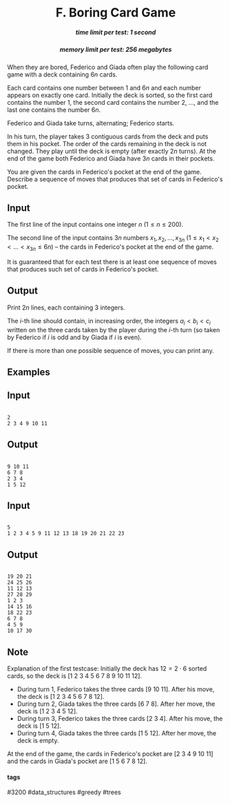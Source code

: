 <h1 style='text-align: center;'> F. Boring Card Game</h1>

<h5 style='text-align: center;'>time limit per test: 1 second</h5>
<h5 style='text-align: center;'>memory limit per test: 256 megabytes</h5>

When they are bored, Federico and Giada often play the following card game with a deck containing $6n$ cards.

Each card contains one number between $1$ and $6n$ and each number appears on exactly one card. Initially the deck is sorted, so the first card contains the number $1$, the second card contains the number $2$, $\dots$, and the last one contains the number $6n$.

Federico and Giada take turns, alternating; Federico starts.

In his turn, the player takes $3$ contiguous cards from the deck and puts them in his pocket. The order of the cards remaining in the deck is not changed. They play until the deck is empty (after exactly $2n$ turns). At the end of the game both Federico and Giada have $3n$ cards in their pockets.

You are given the cards in Federico's pocket at the end of the game. Describe a sequence of moves that produces that set of cards in Federico's pocket.

## Input

The first line of the input contains one integer $n$ ($1\le n \le 200$).

The second line of the input contains $3n$ numbers $x_1, x_2,\ldots, x_{3n}$ ($1 \le x_1 < x_2 <\ldots < x_{3n} \le 6n$) – the cards in Federico's pocket at the end of the game. 

It is guaranteed that for each test there is at least one sequence of moves that produces such set of cards in Federico's pocket.

## Output

Print $2n$ lines, each containing $3$ integers.

The $i$-th line should contain, in increasing order, the integers $a_i<b_i<c_i$ written on the three cards taken by the player during the $i$-th turn (so taken by Federico if $i$ is odd and by Giada if $i$ is even).

If there is more than one possible sequence of moves, you can print any.

## Examples

## Input


```

2
2 3 4 9 10 11

```
## Output


```

9 10 11
6 7 8
2 3 4
1 5 12

```
## Input


```

5
1 2 3 4 5 9 11 12 13 18 19 20 21 22 23

```
## Output


```

19 20 21
24 25 26
11 12 13
27 28 29
1 2 3
14 15 16
18 22 23
6 7 8
4 5 9
10 17 30

```
## Note

Explanation of the first testcase: Initially the deck has $12 = 2\cdot 6$ sorted cards, so the deck is $[1\ 2\ 3\ 4\ 5\ 6\ 7\ 8\ 9\ 10\ 11\ 12]$. 

* During turn $1$, Federico takes the three cards $[9\ 10\ 11]$. After his move, the deck is $[1\ 2\ 3\ 4\ 5\ 6\ 7\ 8\ 12]$.
* During turn $2$, Giada takes the three cards $[6\ 7\ 8]$. After her move, the deck is $[1\ 2\ 3\ 4\ 5\ 12]$.
* During turn $3$, Federico takes the three cards $[2\ 3\ 4]$. After his move, the deck is $[1\ 5\ 12]$.
* During turn $4$, Giada takes the three cards $[1\ 5\ 12]$. After her move, the deck is empty.

 At the end of the game, the cards in Federico's pocket are $[2\ 3\ 4\ 9\ 10\ 11]$ and the cards in Giada's pocket are $[1\ 5\ 6\ 7\ 8\ 12]$.

#### tags 

#3200 #data_structures #greedy #trees 